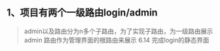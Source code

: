 ## 1、项目有两个一级路由login/admin
  > admin以及路由分为n多个子路由，为了实现子路由，为一级路由展示
  > admin 路由作为管理界面的根路由来展示
  > 6.14 完成login的静态界面